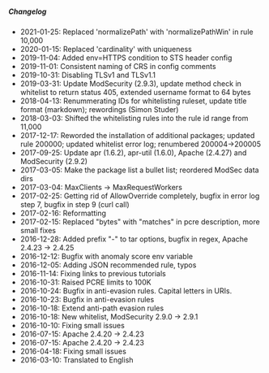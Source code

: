 ##### Changelog

* 2021-01-25: Replaced 'normalizePath' with 'normalizePathWin' in rule 10,000
* 2020-01-15: Replaced 'cardinality' with uniqueness
* 2019-11-04: Added env=HTTPS condition to STS header config
* 2019-11-01: Consistent naming of CRS in config comments
* 2019-10-31: Disabling TLSv1 and TLSv1.1
* 2019-03-31: Update ModSecurity (2.9.3), update method check in whitelist to return status 405, extended username format to 64 bytes
* 2018-04-13: Renummerating IDs for whitelisting ruleset, update title format (markdown); rewordings (Simon Studer)
* 2018-03-03: Shifted the whitelisting rules into the rule id range from 11,000
* 2017-12-17: Reworded the installation of additional packages; updated rule 200000; updated whitelist error log; renumbered 200004->200005
* 2017-09-25: Update apr (1.6.2), apr-util (1.6.0), Apache (2.4.27) and ModSecurity (2.9.2)
* 2017-03-05: Make the package list a bullet list; reordered ModSec data dirs
* 2017-03-04: MaxClients -> MaxRequestWorkers
* 2017-02-25: Getting rid of AllowOverride completely, bugfix in error log step 7, bugfix in step 9 (curl call)
* 2017-02-16: Reformatting
* 2017-02-15: Replaced "bytes" with "matches" in pcre description, more small fixes
* 2016-12-28: Added prefix "-" to tar options, bugfix in regex, Apache 2.4.23 -> 2.4.25
* 2016-12-12: Bugfix with anomaly score env variable
* 2016-12-05: Adding JSON recommended rule, typos
* 2016-11-14: Fixing links to previous tutorials
* 2016-10-31: Raised PCRE limits to 100K
* 2016-10-24: Bugfix in anti-evasion rules. Capital letters in URIs.
* 2016-10-23: Bugfix in anti-evasion rules
* 2016-10-18: Extend anti-path evasion rules
* 2016-10-18: New whitelist, ModSecurity 2.9.0 -> 2.9.1
* 2016-10-10: Fixing small issues
* 2016-07-15: Apache 2.4.20 -> 2.4.23
* 2016-07-15: Apache 2.4.20 -> 2.4.23
* 2016-04-18: Fixing small issues
* 2016-03-10: Translated to English

